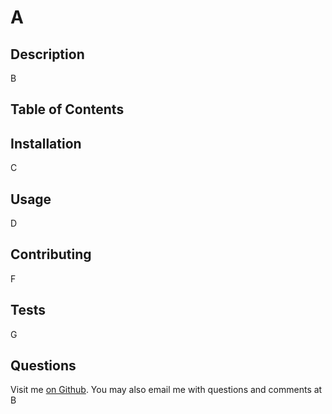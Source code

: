 # A

## Description

B

## Table of Contents

## Installation

C

## Usage

D

## Contributing

F

## Tests

G

## Questions

Visit me [on Github](https://github.com/A).
You may also email me with questions and comments at B

